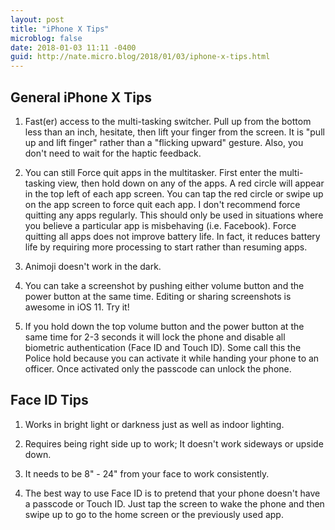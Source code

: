 ```yaml
---
layout: post
title: "iPhone X Tips"
microblog: false
date: 2018-01-03 11:11 -0400
guid: http://nate.micro.blog/2018/01/03/iphone-x-tips.html
---
```

## General iPhone X Tips
1) Fast(er) access to the multi-tasking switcher. Pull up from the bottom less than an inch, hesitate, then lift your finger from the screen. It is "pull up and lift finger" rather than a "flicking upward" gesture. Also, you don't need to wait for the haptic feedback.

2) You can still Force quit apps in the multitasker. First enter the multi-tasking view, then hold down on any of the apps. A red circle will appear in the top left of each app screen. You can tap the red circle or swipe up on the app screen to force quit each app. I don't recommend force quitting any apps regularly. This should only be used in situations where you believe a particular app is misbehaving (i.e. Facebook). Force quitting all apps does not improve battery life. In fact, it reduces battery life by requiring more processing to start rather than resuming apps. 

3) Animoji doesn't work in the dark.

4) You can take a screenshot by pushing either volume button and the power button at the same time. Editing or sharing screenshots is awesome in iOS 11. Try it!

5) If you hold down the top volume button and the power button at the same time for 2-3 seconds it will lock the phone and disable all biometric authentication (Face ID and Touch ID). Some call this the Police hold because you can activate it while handing your phone to an officer. Once activated only the passcode can unlock the phone.

## Face ID Tips
1) Works in bright light or darkness just as well as indoor lighting.

2) Requires being right side up to work; It doesn't work sideways or upside down.

3) It needs to be 8" - 24" from your face to work consistently.

4) The best way to use Face ID is to pretend that your phone doesn't have a passcode or Touch ID. Just tap the screen to wake the phone and then swipe up to go to the home screen or the previously used app.
